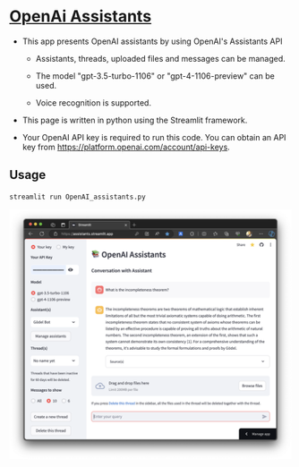# [OpenAi Assistants](https://assistants.streamlit.app/)

* This app presents OpenAI assistants by using OpenAI's Assistants API
  
  - Assistants, threads, uploaded files and messages can be managed.

  - The model "gpt-3.5-turbo-1106" or "gpt-4-1106-preview" can be used.

  - Voice recognition is supported.

* This page is written in python using the Streamlit framework.

* Your OpenAI API key is required to run this code. You can obtain an API key
  from https://platform.openai.com/account/api-keys.

## Usage
```python
streamlit run OpenAI_assistants.py
```
[![Exploring the App: A Visual Guide](files/Streamlit_Assistants_App.png)](https://youtu.be/ACGFIIfF8EA)
